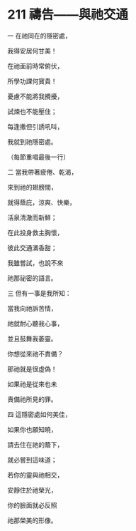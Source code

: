 # 211 禱告——與祂交通

一 在祂同在的隱密處，

我得安居何甘美！

在祂面前時常俯伏，

所學功課何寶貴！

憂慮不能將我攪擾，

試煉也不能壓住；

每逢撒但引誘吼叫，

我就到祂隱密處。

（每節重唱最後一行）

二 當我帶著疲倦、乾渴，

來到祂的翅膀間，

就得蔭庇，涼爽、快樂，

活泉清澈而新鮮；

在此投身救主胸懷，

彼此交通滿香甜；

我雖嘗試，也說不來

祂那祕密的語言。

三 但有一事是我所知：

當我向祂訴苦情，

祂就耐心聽我心事，

並且鼓舞我萎靈。

你想從來祂不責備？

那祂就是很虛偽！

如果祂是從來也未

責備祂所見的罪。

四 這隱密處如何美佳，

如果你也願知曉，

請去住在祂的蔭下，

就必嘗到這味道；

若你的靈與祂相交，

安靜住於祂榮光，

你的臉面就必反照

祂那榮美的形像。

